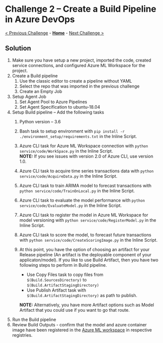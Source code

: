 # Challenge 2 – Create a Build Pipeline in Azure DevOps

[< Previous Challenge](./01-TimeSeriesForecasting.md) - **[Home](./README.md)** - [Next Challenge >](./03-UnitTesting.md)

## Solution

1.  Make sure you have setup a new project, imported the code, created service connections, and configured Azure ML Workspace for the project.
1.  Create a Build pipeline
    1.  Use the classic editor to create a pipeline without YAML
    1.  Select the repo that was imported in the previous challenge
    1.  Create an Empty Job
1.  Setup Agent Job
    1.  Set Agent Pool to Azure Pipelines
    1.  Set Agent Specification to ubuntu-18.04
1.  Setup Build pipeline – Add the following tasks
    1.  Python version – 3.6
    1.  Bash task to setup environment with `pip install -r ./environment_setup/requirements.txt` in the Inline Script.
    1.  Azure CLI task for Azure ML Workspace connection with `python service/code/WorkSpace.py` in the Inline Script.     
        **NOTE:** If you see issues with version 2.0 of Azure CLI, use version 1.0.
    1.  Azure CLI task to acquire time series transactions data with `python service/code/AcquireData.py` in the Inline Script.
    1.  Azure CLI task to train ARIMA model to forecast transactions with `python service/code/TrainOnLocal.py` in the Inline Script.
    1.  Azure CLI task to evaluate the model performance with `python service/code/EvaluateModel.py` in the Inline Script.
    1.  Azure CLI task to register the model in Azure ML Workspace for model versioning with `python service/code/RegisterModel.py` in the Inline Script.
    1.  Azure CLI task to score the model, to forecast future transactions with `python service/code/CreateScoringImage.py` in the Inline Script.
    1.  At this point, you have the option of choosing an artifact for your Release pipeline (An artifact is the deployable component of your applicaton/model). If you like to use Build Artifact, then you have two following steps to perform in Build pipeline. 
        - Use Copy Files task to copy files from `$(Build.SourcesDirectory)` to `$(Build.ArtifactStagingDirectory)`
        - Use Publish Artifact task with `$(Build.ArtifactStagingDirectory)` as path to publish. 
        
        **NOTE:** Alternatively, you have more Artifact options such as Model Artifact that you could use if you want to go that route.
1.  Run the Build pipeline
1.  Review Build Outputs - confirm that the model and azure container image have been registered in the [Azure ML workspace](https://ml.azure.com/) in respective registries.
